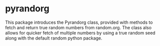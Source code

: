 # pyrandorg

This package introduces the Pyrandorg class, provided with methods to fetch and return true random numbers from random.org. The class also allows for quicker fetch of multiple numbers by using a true random seed along with the default random python package.
